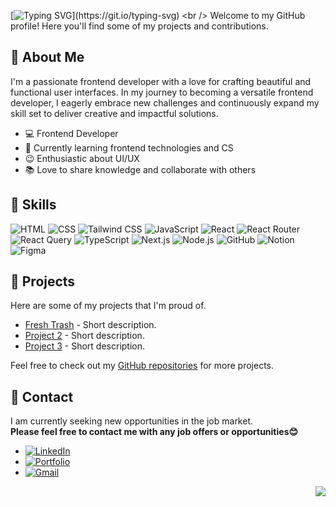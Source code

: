 [![Typing SVG](https://readme-typing-svg.demolab.com?font=Gloria+Hallelujah&size=25&pause=1000&color=09405F&background=e8b069&center=true&vCenter=true&random=false&width=800&lines=Hello+guys%2C+I'm+Sienna.;+I'm+a+Frontend+Developer.;+I'm+a+passionate+learner.;+Welcome+to+my+page.;)](https://git.io/typing-svg)
<br /> Welcome to my GitHub profile! Here you'll find some of my projects and contributions.

## :open_file_folder: About Me

I'm a passionate frontend developer with a love for crafting beautiful and functional user interfaces.
In my journey to becoming a versatile frontend developer, I eagerly embrace new challenges and continuously expand my skill set to deliver creative and impactful solutions.

- 💻 Frontend Developer
- 🌱 Currently learning frontend technologies and CS
- 😉 Enthusiastic about UI/UX
- 📚 Love to share knowledge and collaborate with others

## :open_file_folder: Skills

![HTML](https://img.shields.io/badge/-HTML-E34F26?style=for-the-badge&logo=html5&logoColor=white)
![CSS](https://img.shields.io/badge/-CSS-1572B6?style=for-the-badge&logo=css3&logoColor=white)
![Tailwind CSS](https://img.shields.io/badge/-Tailwind_CSS-38B2AC?style=for-the-badge&logo=tailwindcss&logoColor=white)
![JavaScript](https://img.shields.io/badge/-JavaScript-F7DF1E?style=for-the-badge&logo=javascript&logoColor=black)
![React](https://img.shields.io/badge/-React-61DAFB?style=for-the-badge&logo=react&logoColor=black)
![React Router](https://img.shields.io/badge/-React_Router-61DAFB?style=for-the-badge&logo=react-router&logoColor=white)
![React Query](https://img.shields.io/badge/-React_Query-FF4154?style=for-the-badge&logo=react-query&logoColor=white)
![TypeScript](https://img.shields.io/badge/-TypeScript-3178C6?style=for-the-badge&logo=typescript&logoColor=white)
![Next.js](https://img.shields.io/badge/-Next.js-000000?style=for-the-badge&logo=next.js&logoColor=white)
![Node.js](https://img.shields.io/badge/-Node.js-339933?style=for-the-badge&logo=node.js&logoColor=white)
![GitHub](https://img.shields.io/badge/-GitHub-181717?style=for-the-badge&logo=github&logoColor=white)
![Notion](https://img.shields.io/badge/-Notion-000000?style=for-the-badge&logo=notion&logoColor=white)
![Figma](https://img.shields.io/badge/-Figma-F24E1E?style=for-the-badge&logo=figma&logoColor=white)

## :open_file_folder: Projects

Here are some of my projects that I'm proud of.

- [Fresh Trash](link-to-project-1) - Short description.
- [Project 2](link-to-project-2) - Short description.
- [Project 3](link-to-project-3) - Short description.

Feel free to check out my [GitHub repositories](link-to-your-github) for more projects.

## :open_file_folder: Contact

I am currently seeking new opportunities in the job market.
<br/> **Please feel free to contact me with any job offers or opportunities😊**

- [![LinkedIn](https://img.shields.io/badge/-LinkedIn-blue?style=flat-square&logo=linkedin&logoColor=white)](https://www.linkedin.com)
- [![Portfolio](https://img.shields.io/badge/-Portfolio-32435f?style=flat-square&logo=globe&logoColor=white)](https://your-portfolio-url.com)
- [![Gmail](https://img.shields.io/badge/-Gmail-red?style=flat-square&logo=gmail&logoColor=white)](mailto:your-email@example.com)

<img align="right" style="max-width=100%; height=auto;" src="https://github.com/sgoldenbird/sgoldenbird/assets/141334764/8bc762b9-a1e1-4120-97bb-6a158ab8215e">

<!---
sgoldenbird/sgoldenbird is a ✨ special ✨ repository because its `README.md` (this file) appears on your GitHub profile.
You can click the Preview link to take a look at your changes.
--->
